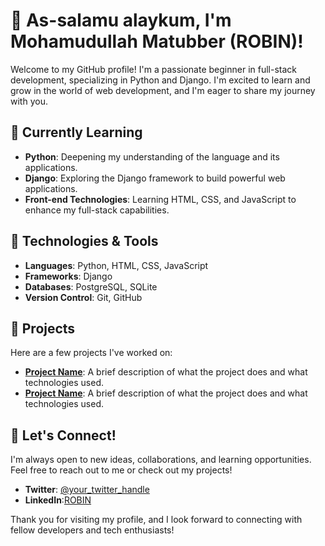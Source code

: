 # 👋 As-salamu alaykum, I'm Mohamudullah Matubber (ROBIN)!

Welcome to my GitHub profile! I'm a passionate beginner in full-stack development, specializing in Python and Django. I'm excited to learn and grow in the world of web development, and I'm eager to share my journey with you.

## 🌱 Currently Learning

- **Python**: Deepening my understanding of the language and its applications.
- **Django**: Exploring the Django framework to build powerful web applications.
- **Front-end Technologies**: Learning HTML, CSS, and JavaScript to enhance my full-stack capabilities.

## 🔧 Technologies & Tools

- **Languages**: Python, HTML, CSS, JavaScript
- **Frameworks**: Django
- **Databases**: PostgreSQL, SQLite
- **Version Control**: Git, GitHub

## 🌟 Projects

Here are a few projects I've worked on:

- **[Project Name](Comin_Soon)**: A brief description of what the project does and what technologies used.
- **[Project Name](Comin_Soon)**: A brief description of what the project does and what technologies used.

## 🚀 Let's Connect!

I'm always open to new ideas, collaborations, and learning opportunities. Feel free to reach out to me or check out my projects!

- **Twitter**: [@your_twitter_handle](https://twitter.com/your_twitter_handle)
- **LinkedIn**:[ROBIN](https://bd.linkedin.com/in/robin-ask-976745138)

Thank you for visiting my profile, and I look forward to connecting with fellow developers and tech enthusiasts!
